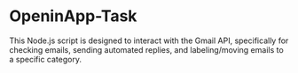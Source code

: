 # OpeninApp-Task
This Node.js script is designed to interact with the Gmail API, specifically for checking emails, sending automated replies, and labeling/moving emails to a specific category.
